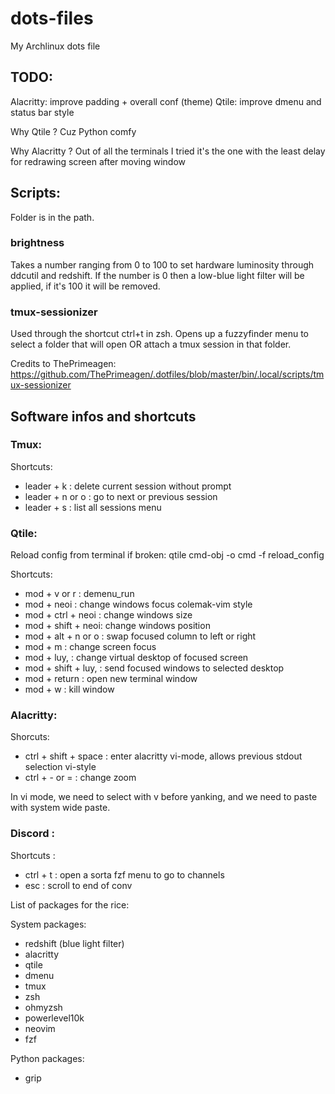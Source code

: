 # dots-files
My Archlinux dots file

## TODO:

Alacritty: improve padding + overall conf (theme)
Qtile: improve dmenu and status bar style


Why Qtile ? Cuz Python comfy

Why Alacritty ? Out of all the terminals I tried it's the one with the least delay for redrawing screen after moving window

## Scripts: 
Folder is in the path. 

### brightness

Takes a number ranging from 0 to 100 to set hardware luminosity through ddcutil and redshift.
If the number is 0 then a low-blue light filter will be applied, if it's 100 it will be removed.

### tmux-sessionizer

Used through the shortcut ctrl+t in zsh.
Opens up a fuzzyfinder menu to select a folder that will open OR attach a tmux session in that folder.

Credits to ThePrimeagen: https://github.com/ThePrimeagen/.dotfiles/blob/master/bin/.local/scripts/tmux-sessionizer

## Software infos and shortcuts
### Tmux:

Shortcuts:
- leader + k : delete current session without prompt
- leader + n or o : go to next or previous session
- leader + s : list all sessions menu

### Qtile: 

Reload config from terminal if broken: qtile cmd-obj -o cmd -f reload_config

Shortcuts:
- mod + v or r : demenu_run
- mod + neoi : change windows focus colemak-vim style
- mod + ctrl + neoi : change windows size
- mod + shift + neoi: change windows position
- mod + alt + n or o : swap focused column to left or right
- mod + m : change screen focus
- mod + luy, : change virtual desktop of focused screen
- mod + shift + luy, : send focused windows to selected desktop
- mod + return : open new terminal window
- mod + w : kill window

### Alacritty:

Shorcuts:
- ctrl + shift + space : enter alacritty vi-mode, allows previous stdout selection vi-style
- ctrl + - or = : change zoom

In vi mode, we need to select with v before yanking, and we need to paste with system wide paste.

### Discord :

Shortcuts : 
- ctrl + t : open a sorta fzf menu to go to channels
- esc : scroll to end of conv

List of packages for the rice:

System packages:
- redshift (blue light filter)
- alacritty
- qtile
- dmenu
- tmux
- zsh
- ohmyzsh
- powerlevel10k
- neovim
- fzf

Python packages:
- grip
